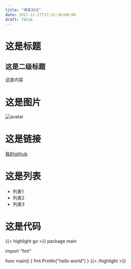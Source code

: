 ```yaml
---
title: "博客测试"
date: 2017-12-27T17:12:36+08:00
draft: false
---
```


# 这是标题
## 这是二级标题
这是内容

# 这是图片
![avatar](/img/avatar.png)

# 这是链接
[我的github](https://jinzhao.info)

# 这是列表
- 列表1
- 列表2
- 列表3

# 这是代码

{{< highlight go >}}
package main

import "fmt"

func main() {
    fmt.Println("hello world")
}
{{< /highlight >}}
